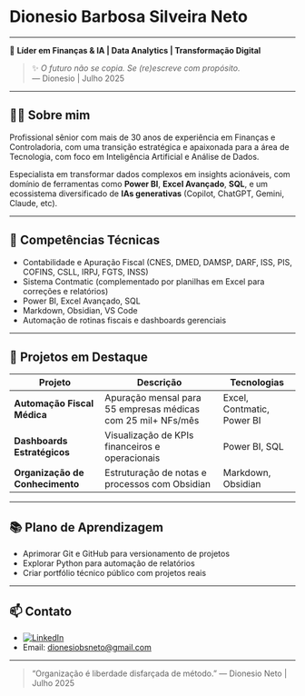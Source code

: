 # Dionesio Barbosa Silveira Neto
---

🎯 **Líder em Finanças & IA | Data Analytics | Transformação Digital**

> ✨ _O futuro não se copia. Se (re)escreve com propósito._  
> — Dionesio | Julho 2025
---

## 👨‍💼 Sobre mim

Profissional sênior com mais de 30 anos de experiência em Finanças e Controladoria, com uma transição estratégica e apaixonada para a área de Tecnologia, com foco em Inteligência Artificial e Análise de Dados.

Especialista em transformar dados complexos em insights acionáveis, com domínio de ferramentas como **Power BI**, **Excel Avançado**, **SQL**, e um ecossistema diversificado de **IAs generativas** (Copilot, ChatGPT, Gemini, Claude, etc).

---

## 🧠 Competências Técnicas

- Contabilidade e Apuração Fiscal (CNES, DMED, DAMSP, DARF, ISS, PIS, COFINS, CSLL, IRPJ, FGTS, INSS)
- Sistema Contmatic (complementado por planilhas em Excel para correções e relatórios)
- Power BI, Excel Avançado, SQL
- Markdown, Obsidian, VS Code
- Automação de rotinas fiscais e dashboards gerenciais

---

## 📁 Projetos em Destaque

| Projeto | Descrição | Tecnologias |
|---------|-----------|-------------|
| **Automação Fiscal Médica** | Apuração mensal para 55 empresas médicas com 25 mil+ NFs/mês | Excel, Contmatic, Power BI |
| **Dashboards Estratégicos** | Visualização de KPIs financeiros e operacionais | Power BI, SQL |
| **Organização de Conhecimento** | Estruturação de notas e processos com Obsidian | Markdown, Obsidian |

---

## 📚 Plano de Aprendizagem

- Aprimorar Git e GitHub para versionamento de projetos
- Explorar Python para automação de relatórios
- Criar portfólio técnico público com projetos reais

---

## 📫 Contato

- [![LinkedIn](https://img.shields.io/badge/LinkedIn-Dionesio%20Neto-blue?style=flat&logo=linkedin)](https://www.linkedin.com/in/dionesio-barbosa-neto)
- Email: [dionesiobsneto@gmail.com](mailto:dionesiobsneto@gmail.com)

---

> “Organização é liberdade disfarçada de método.” — Dionesio Neto | Julho 2025
